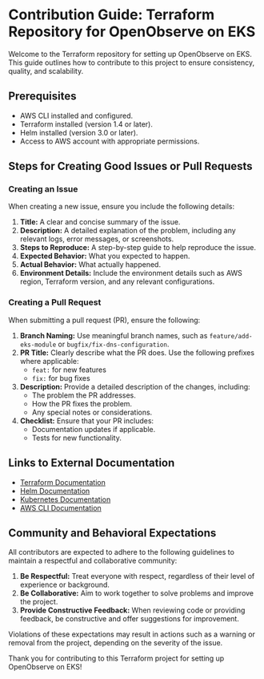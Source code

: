 # Contribution Guide: Terraform Repository for OpenObserve on EKS

Welcome to the Terraform repository for setting up OpenObserve on EKS. This guide outlines how to contribute to this project to ensure consistency, quality, and scalability.

## Prerequisites
- AWS CLI installed and configured.
- Terraform installed (version 1.4 or later).
- Helm installed (version 3.0 or later).
- Access to AWS account with appropriate permissions.

## Steps for Creating Good Issues or Pull Requests

### Creating an Issue
When creating a new issue, ensure you include the following details:
1. **Title:** A clear and concise summary of the issue.
2. **Description:** A detailed explanation of the problem, including any relevant logs, error messages, or screenshots.
3. **Steps to Reproduce:** A step-by-step guide to help reproduce the issue.
4. **Expected Behavior:** What you expected to happen.
5. **Actual Behavior:** What actually happened.
6. **Environment Details:** Include the environment details such as AWS region, Terraform version, and any relevant configurations.

### Creating a Pull Request
When submitting a pull request (PR), ensure the following:
1. **Branch Naming:** Use meaningful branch names, such as `feature/add-eks-module` or `bugfix/fix-dns-configuration`.
2. **PR Title:** Clearly describe what the PR does. Use the following prefixes where applicable:
   - `feat:` for new features
   - `fix:` for bug fixes
3. **Description:** Provide a detailed description of the changes, including:
   - The problem the PR addresses.
   - How the PR fixes the problem.
   - Any special notes or considerations.
4. **Checklist:** Ensure that your PR includes:
   - Documentation updates if applicable.
   - Tests for new functionality.

## Links to External Documentation
- [Terraform Documentation](https://www.terraform.io/docs)
- [Helm Documentation](https://helm.sh/docs)
- [Kubernetes Documentation](https://kubernetes.io/docs)
- [AWS CLI Documentation](https://docs.aws.amazon.com/cli/latest/userguide/cli-chap-welcome.html)

## Community and Behavioral Expectations
All contributors are expected to adhere to the following guidelines to maintain a respectful and collaborative community:
1. **Be Respectful:** Treat everyone with respect, regardless of their level of experience or background.
2. **Be Collaborative:** Aim to work together to solve problems and improve the project.
3. **Provide Constructive Feedback:** When reviewing code or providing feedback, be constructive and offer suggestions for improvement.

Violations of these expectations may result in actions such as a warning or removal from the project, depending on the severity of the issue.

Thank you for contributing to this Terraform project for setting up OpenObserve on EKS!
